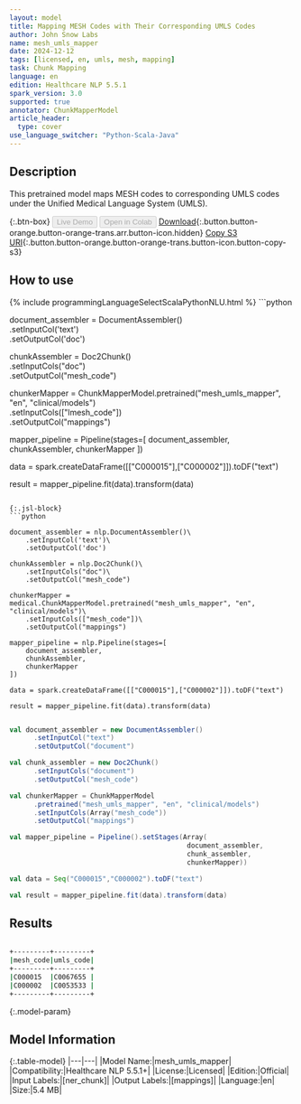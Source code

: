```yaml
---
layout: model
title: Mapping MESH Codes with Their Corresponding UMLS Codes
author: John Snow Labs
name: mesh_umls_mapper
date: 2024-12-12
tags: [licensed, en, umls, mesh, mapping]
task: Chunk Mapping
language: en
edition: Healthcare NLP 5.5.1
spark_version: 3.0
supported: true
annotator: ChunkMapperModel
article_header:
  type: cover
use_language_switcher: "Python-Scala-Java"
---
```


## Description

This pretrained model maps MESH codes to corresponding UMLS codes under the Unified Medical Language System (UMLS).

{:.btn-box}
<button class="button button-orange" disabled>Live Demo</button>
<button class="button button-orange" disabled>Open in Colab</button>
[Download](https://s3.amazonaws.com/auxdata.johnsnowlabs.com/clinical/models/mesh_umls_mapper_en_5.5.1_3.0_1734034541293.zip){:.button.button-orange.button-orange-trans.arr.button-icon.hidden}
[Copy S3 URI](s3://auxdata.johnsnowlabs.com/clinical/models/mesh_umls_mapper_en_5.5.1_3.0_1734034541293.zip){:.button.button-orange.button-orange-trans.button-icon.button-copy-s3}

## How to use



<div class="tabs-box" markdown="1">
{% include programmingLanguageSelectScalaPythonNLU.html %}
```python

document_assembler = DocumentAssembler()\
    .setInputCol('text')\
    .setOutputCol('doc')

chunkAssembler = Doc2Chunk()\
    .setInputCols("doc")\
    .setOutputCol("mesh_code")

chunkerMapper = ChunkMapperModel.pretrained("mesh_umls_mapper", "en", "clinical/models")\
    .setInputCols(["lmesh_code"])\
    .setOutputCol("mappings")

mapper_pipeline = Pipeline(stages=[
    document_assembler,
    chunkAssembler,
    chunkerMapper
])

data = spark.createDataFrame([["C000015"],["C000002"]]).toDF("text")

result = mapper_pipeline.fit(data).transform(data)

```

{:.jsl-block}
```python

document_assembler = nlp.DocumentAssembler()\
    .setInputCol('text')\
    .setOutputCol('doc')

chunkAssembler = nlp.Doc2Chunk()\
    .setInputCols("doc")\
    .setOutputCol("mesh_code")

chunkerMapper = medical.ChunkMapperModel.pretrained("mesh_umls_mapper", "en", "clinical/models")\
    .setInputCols(["mesh_code"])\
    .setOutputCol("mappings")

mapper_pipeline = nlp.Pipeline(stages=[
    document_assembler,
    chunkAssembler,
    chunkerMapper
])

data = spark.createDataFrame([["C000015"],["C000002"]]).toDF("text")

result = mapper_pipeline.fit(data).transform(data)

```
```scala

val document_assembler = new DocumentAssembler()
      .setInputCol("text")
      .setOutputCol("document")

val chunk_assembler = new Doc2Chunk()
      .setInputCols("document")
      .setOutputCol("mesh_code")

val chunkerMapper = ChunkMapperModel
      .pretrained("mesh_umls_mapper", "en", "clinical/models")
      .setInputCols(Array("mesh_code"))
      .setOutputCol("mappings")

val mapper_pipeline = Pipeline().setStages(Array(
                                            document_assembler,
                                            chunk_assembler,
                                            chunkerMapper))

val data = Seq("C000015","C000002").toDF("text")

val result = mapper_pipeline.fit(data).transform(data)

```
</div>

## Results

```bash

+---------+---------+
|mesh_code|umls_code|
+---------+---------+
|C000015  |C0067655 |
|C000002  |C0053533 |
+---------+---------+

```

{:.model-param}
## Model Information

{:.table-model}
|---|---|
|Model Name:|mesh_umls_mapper|
|Compatibility:|Healthcare NLP 5.5.1+|
|License:|Licensed|
|Edition:|Official|
|Input Labels:|[ner_chunk]|
|Output Labels:|[mappings]|
|Language:|en|
|Size:|5.4 MB|